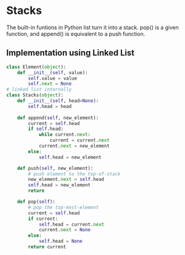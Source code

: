 # Stacks
The built-in funtions in Python list turn it into a stack. pop() is a given function, and append() is equivalent to a push function.

## Implementation using Linked List
```python
class Element(object):
    def __init__(self, value):
        self.value = value
        self.next = None
# linked list internally
class Stacks(object):
    def __init__(self, head=None):
        self.head = head
        
    def append(self, new_element):
        current = self.head
        if self.head:
            while current.next:
                current = current.next
            current.next = new_element
        else:
            self.head = new_element

    def push(self, new_element):
        # push element to the top-of-stack
        new_element.next = self.head
        self.head = new_element
        return

    def pop(self):
        # pop the top-most-element
        current = self.head
        if current:
            self.head = current.next
            current.next = None
        else:
            self.head = None
        return current
```


